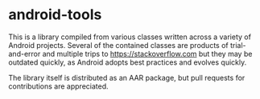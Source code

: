# android-tools

This is a library compiled from various classes written across a variety of 
Android projects.  Several of the contained classes are products of trial-
and-error and multiple trips to https://stackoverflow.com but they may be 
outdated quickly, as Android adopts best practices and evolves quickly.

The library itself is distributed as an AAR package, but pull requests for
contributions are appreciated.
